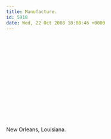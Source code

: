 ```yaml
---
title: Manufacture.
id: 5918
date: Wed, 22 Oct 2008 18:08:46 +0000
---
```


<object height="227" width="400"><param name="allowfullscreen" value="true"></param><param name="allowscriptaccess" value="always"></param><param name="movie" value="http://vimeo.com/moogaloop.swf?clip_id=2037181&server=vimeo.com&show_title=1&show_byline=1&show_portrait=0&color=00ADEF&fullscreen=1"></param><embed allowfullscreen="true" allowscriptaccess="always" height="227" src="http://vimeo.com/moogaloop.swf?clip_id=2037181&server=vimeo.com&show_title=1&show_byline=1&show_portrait=0&color=00ADEF&fullscreen=1" type="application/x-shockwave-flash" width="400"></embed></object>

New Orleans, Louisiana.






